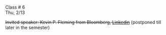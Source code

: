 
<div class="lecture2">

<div class="column_date">

Class # 6 <br>
Thu, 2/13

</div>

<div class="column_materials">
<p markdown="block">

~~Invited speaker: Kevin P. Fleming from Bloomberg,  [Linkedin](https://www.linkedin.com/in/kpfleming/)~~
(postponed till later in the semester)






</p>
</div>


<div class="column_assign">
<p markdown="block">




</p>
</div>

</div>
